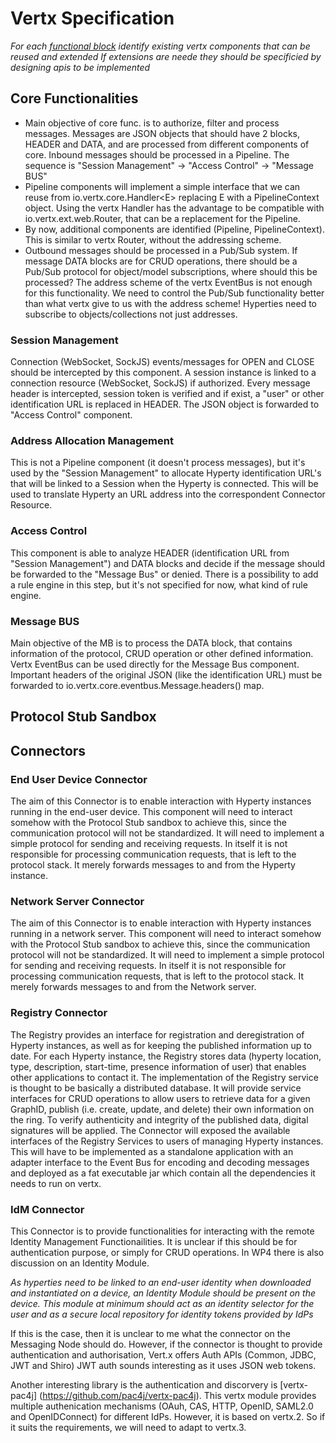 # Vertx Specification

*For each [functional block](msg-node-architecture.md) identify existing vertx components that can be reused and extended If extensions are neede they should be specificied by designing apis to be implemented*

## Core Functionalities
* Main objective of core func. is to authorize, filter and process messages. Messages are JSON objects that should have 2 blocks, HEADER and DATA, and are processed from different components of core.
Inbound messages should be processed in a Pipeline. The sequence is "Session Management" -> "Access Control" -> "Message BUS"
* Pipeline components will implement a simple interface that we can reuse from io.vertx.core.Handler\<E> replacing E with a PipelineContext object. Using the vertx Handler<E> has the advantage to be compatible with io.vertx.ext.web.Router, that can be a replacement for the Pipeline.
* By now, additional components are identified (Pipeline, PipelineContext). This is similar to vertx Router, without the addressing scheme.
* Outbound messages should be processed in a Pub/Sub system. If message DATA blocks are for CRUD operations, there should be a Pub/Sub protocol for object/model subscriptions, where should this be processed? The address scheme of the vertx EventBus is not enough for this functionality. We need to control the Pub/Sub functionality better than what vertx give to us with the address scheme! Hyperties need to subscribe to objects/collections not just addresses.

### Session Management
Connection (WebSocket, SockJS) events/messages for OPEN and CLOSE should be intercepted by this component. A session instance is linked to a connection resource (WebSocket, SockJS) if authorized. Every message header is intercepted, session token is verified and if exist, a "user" or other identification URL is replaced in HEADER. The JSON object is forwarded to "Access Control" component.

### Address Allocation Management
This is not a Pipeline component (it doesn't process messages), but it's used by the "Session Management" to allocate Hyperty identification URL's that will be linked to a Session when the Hyperty is connected. This will be used to translate Hyperty an URL address into the correspondent Connector Resource.

### Access Control
This component is able to analyze HEADER (identification URL from "Session Management") and DATA blocks and decide if the message should be forwarded to the "Message Bus" or denied. There is a possibility to add a rule engine in this step, but it's not specified for now, what kind of rule engine.

### Message BUS
Main objective of the MB is to process the DATA block, that contains information of the protocol, CRUD operation or other defined information. Vertx EventBus can be used directly for the Message Bus component. Important headers of the original JSON (like the identification URL) must be forwarded to io.vertx.core.eventbus.Message.headers() map.

## Protocol Stub Sandbox

## Connectors

### End User Device Connector
The aim of this Connector is to enable interaction with Hyperty instances running in the end-user device. This component will need to interact somehow with the Protocol Stub sandbox to achieve this, since the communication protocol will not be standardized. It will need to implement a simple protocol for sending and receiving requests. In itself it is not responsible for processing communication requests, that is left to the protocol stack. It merely forwards messages to and from the Hyperty instance. 

### Network Server Connector
The aim of this Connector is to enable interaction with Hyperty instances running in a network server. This component will need to interact somehow with the Protocol Stub sandbox to achieve this, since the communication protocol will not be standardized. It will need to implement a simple protocol for sending and receiving requests. In itself it is not responsible for processing communication requests, that is left to the protocol stack. It merely forwards messages to and from the Network server.

### Registry Connector
The Registry provides an interface for registration and deregistration of Hyperty instances, as well as for keeping the published information up to date. For each Hyperty instance, the Registry stores data (hyperty location, type, description, start-time, presence information of user) that enables other applications to contact it. 
The implementation of the Registry service is thought to be basically a distributed database. It will provide service interfaces for CRUD operations to allow users to retrieve data for a given GraphID, publish (i.e. create, update, and delete) their own information on the ring. To verify authenticity and integrity of the published data, digital signatures will be applied. The Connector will exposed the available interfaces of the Registry Services to users of managing Hyperty instances. This will have to be implemented as a standalone application with an adapter interface to the Event Bus for encoding and decoding messages and deployed as a fat executable jar which contain all the dependencies it needs to run on vertx.   

### IdM Connector
This Connector is to provide functionalities for interacting with the remote Identity Management Functionailities. It is unclear if this should be for authentication purpose, or simply for CRUD operations. In WP4 there is also discussion on an Identity Module.

*As hyperties need to be linked to an end-user identity when downloaded and instantiated on a device, an Identity Module should be present on the device. This module at minimum should act as an identity selector for the user and as a secure local repository for identity tokens provided by IdPs*

If this is the case, then it is unclear to me what the connector on the Messaging Node should do. However, if the connector is thought to provide authentication and authorisation, Vert.x offers Auth APIs (Common, JDBC, JWT and Shiro) JWT auth sounds interesting as it uses JSON web tokens.

Another interesting library is the authentication and discorvery is [vertx-pac4j] (https://github.com/pac4j/vertx-pac4j). This vertx module provides multiple authenication mechanisms (OAuh, CAS, HTTP, OpenID, SAML2.0 and OpenIDConnect) for different IdPs. However, it is based on vertx.2. So if it suits the requirements, we will need to adapt to vertx.3.  
